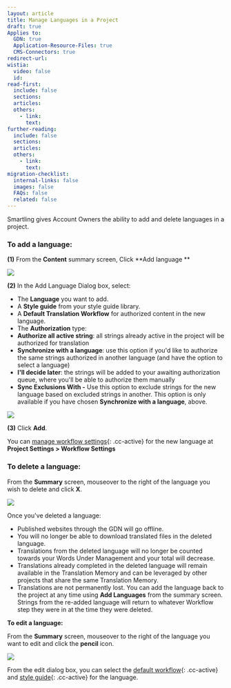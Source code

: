 ```yaml
---
layout: article
title: Manage Languages in a Project
draft: true
Applies to:
  GDN: true
  Application-Resource-Files: true
  CMS-Connectors: true
redirect-url:
wistia:
  video: false
  id:
read-first:
  include: false
  sections:
  articles:
  others:
    - link:
      text:
further-reading:
  include: false
  sections:
  articles:
  others:
    - link:
      text:
migration-checklist:
  internal-links: false
  images: false
  FAQs: false
  related: false
---
```



Smartling gives Account Owners the ability to add and delete languages in a project.

### To add a language:

**(1)** From the **Content** summary screen, Click \*\*Add language \*\*

![](/hc/en-us/article_attachments/204564347/Smartling___Summary.png)

**(2)** In the Add Language Dialog box, select:

* The **Language** you want to add.
* A **Style guide** from your style guide library.
* A **Default Translation Workflow** for authorized content in the new language.
* The **Authorization** type:
* **Authorize all active string**: all strings already active in the project will be authorized for translation
* **Synchronize with a language**: use this option if you'd like to authorize the same strings authorized in another language (and have the option to select a language)
* **I'll decide later**: the strings will be added to your awaiting authorization queue, where you'll be able to authorize them manually
* **Sync Exclusions With -** Use this option to exclude strings for the new language based on excluded strings in another. This option is only available if you have chosen **Synchronize with a language**, above.


![](/hc/en-us/article_attachments/204564477/Smartling___Summary.png)

**(3)** Click **Add**.

You can [manage workflow settings](){: .cc-active} for the new language at **Project Settings &gt; Workflow Settings**

### To delete a language:

From the **Summary** screen, mouseover to the right of the language you wish to delete and click **X**.

![](/hc/en-us/article_attachments/204556628/Smartling___Summary.png)

Once you've deleted a language:

* Published websites through the GDN will go offline.
* You will no longer be able to download translated files in the deleted language.
* Translations from the deleted language will no longer be counted towards your Words Under Management and your total will decrease.
* Translations already completed in the deleted language will remain available in the Translation Memory and can be leveraged by other projects that share the same Translation Memory.
* Translations are not permanently lost. You can add the language back to the project at any time using **Add Languages** from the summary screen. Strings from the re-added language will return to whatever Workflow step they were in at the time they were deleted.


**To edit a language:**

From the **Summary** screen, mouseover to the right of the language you want to edit and click the **pencil** icon.

![](/hc/en-us/article_attachments/204556658/Smartling___Summary.png)

From the edit dialog box, you can select the [default workflow](){: .cc-active} and [style guide](){: .cc-active} for the language.